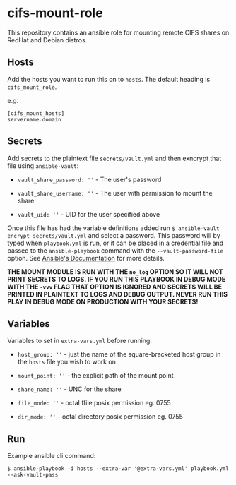 # cifs-mount-role
This repository contains an ansible role for mounting remote CIFS shares on RedHat and Debian distros.

## Hosts
Add the hosts you want to run this on to `hosts`. The default heading is `cifs_mount_role`.

e.g.
```
[cifs_mount_hosts]
servername.domain
```

## Secrets
Add secrets to the plaintext file `secrets/vault.yml` and then exncrypt that file using `ansible-vault`:
- `vault_share_password: ''` - The user's password

- `vault_share_username: ''` - The user with permission to mount the share

- `vault_uid: ''` - UID for the user specified above

Once this file has had the variable definitions added run `$ ansible-vault encrypt secrets/vault.yml` and select a password. This password will by typed when `playbook.yml` is run, or it can be placed in a credential file and passed to the `ansible-playbook` command with the `--vault-password-file` option. See [Ansible's Documentation](https://docs.ansible.com/ansible/latest/user_guide/vault.html#passing-a-single-password) for more details.

 **THE MOUNT MODULE IS RUN WITH THE `no_log` OPTION SO IT WILL NOT PRINT SECRETS TO LOGS. IF YOU RUN THIS PLAYBOOK IN DEBUG MODE WITH THE `-vvv` FLAG THAT OPTION IS IGNORED AND SECRETS WILL BE PRINTED IN PLAINTEXT TO LOGS AND DEBUG OUTPUT. NEVER RUN THIS PLAY IN DEBUG MODE ON PRODUCTION WITH YOUR SECRETS!**

## Variables
Variables to set in `extra-vars.yml` before running:
- `host_group: ''` - just the name of the square-bracketed host group in the `hosts` file you wish to work on

- `mount_point: ''` - the explicit path of the mount point

- `share_name: ''` - UNC for the share

- `file_mode: ''` - octal ffile posix permission eg. 0755

- `dir_mode: ''` - octal directory posix permission eg. 0755


## Run
Example ansible cli command:

`$ ansible-playbook -i hosts --extra-var '@extra-vars.yml' playbook.yml --ask-vault-pass`
